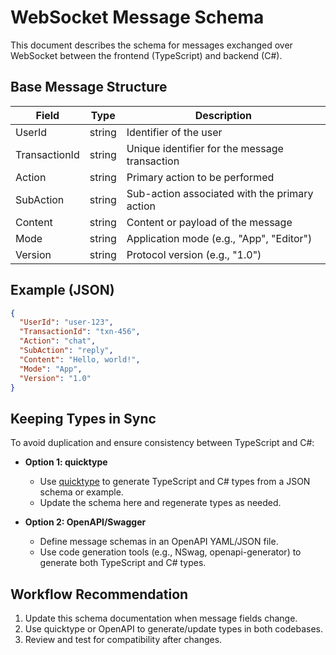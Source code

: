 # WebSocket Message Schema

This document describes the schema for messages exchanged over WebSocket between the frontend (TypeScript) and backend (C#).

## Base Message Structure

| Field         | Type    | Description                                      |
|---------------|---------|--------------------------------------------------|
| UserId        | string  | Identifier of the user                           |
| TransactionId | string  | Unique identifier for the message transaction    |
| Action        | string  | Primary action to be performed                   |
| SubAction     | string  | Sub-action associated with the primary action    |
| Content       | string  | Content or payload of the message                |
| Mode          | string  | Application mode (e.g., "App", "Editor")         |
| Version       | string  | Protocol version (e.g., "1.0")                   |

## Example (JSON)

```json
{
  "UserId": "user-123",
  "TransactionId": "txn-456",
  "Action": "chat",
  "SubAction": "reply",
  "Content": "Hello, world!",
  "Mode": "App",
  "Version": "1.0"
}
```

## Keeping Types in Sync

To avoid duplication and ensure consistency between TypeScript and C#:

- **Option 1: quicktype**
  - Use [quicktype](https://quicktype.io/) to generate TypeScript and C# types from a JSON schema or example.
  - Update the schema here and regenerate types as needed.

- **Option 2: OpenAPI/Swagger**
  - Define message schemas in an OpenAPI YAML/JSON file.
  - Use code generation tools (e.g., NSwag, openapi-generator) to generate both TypeScript and C# types.

## Workflow Recommendation

1. Update this schema documentation when message fields change.
2. Use quicktype or OpenAPI to generate/update types in both codebases.
3. Review and test for compatibility after changes.
